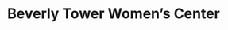---
slug: beverly-tower-womens-center
title: Beverly Tower Women’s Center
address: 465 N. Roxbury Dr. Ste. 101
state: California
stateAbbreviation: CA
city: Beverly Hills
postal: 90210
url: https://www.radnet.com/los-angeles//locations/beverly-tower-womens-center
htmlHead: <meta name="description" content="RadNet Los Angeles | Beverly Tower Women’s Center in Beverly Hills CA offers Breast Biopsy and Ultrasound scans including other imaging procedures such as Digital Mammography, 3D Mammography and Stereotactic Breast Biopsy."><meta name="geo.region" content="US-CA" /><meta name="geo.placename" content="Beverly Hills" /><meta name="geo.position" content="34.067945;-118.406936" /><meta name="ICBM" content="34.067945, -118.406936" />
body: null
appointmentUrl: http://connect.radnet.com/RBHPP
walkInTitle: Walk-In Hours
walkInDetails: Mon - Fri | 8:00 am - 4:00 pm
places:
- {
    name: "RadNet Los Angeles | Beverly Tower Women’s Center",
    longitude: -118.407341900000,
    latitude: 34.068264300000,
}
---